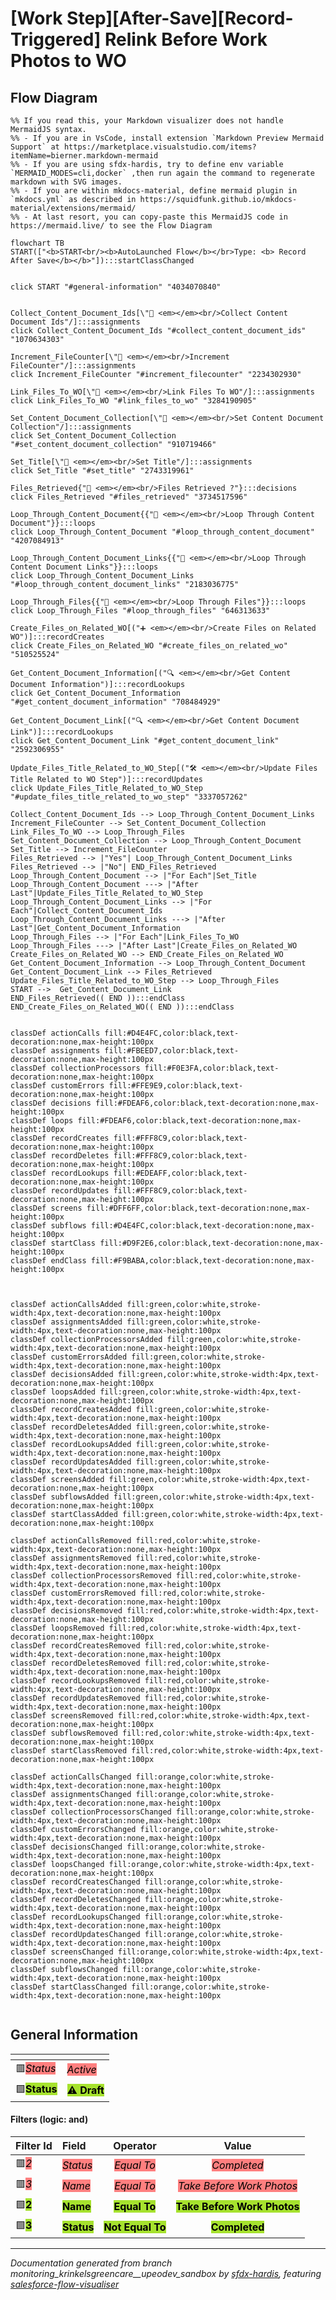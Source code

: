 # [Work Step][After-Save][Record-Triggered] Relink Before Work Photos to WO

## Flow Diagram

```mermaid
%% If you read this, your Markdown visualizer does not handle MermaidJS syntax.
%% - If you are in VsCode, install extension `Markdown Preview Mermaid Support` at https://marketplace.visualstudio.com/items?itemName=bierner.markdown-mermaid
%% - If you are using sfdx-hardis, try to define env variable `MERMAID_MODES=cli,docker` ,then run again the command to regenerate markdown with SVG images.
%% - If you are within mkdocs-material, define mermaid plugin in `mkdocs.yml` as described in https://squidfunk.github.io/mkdocs-material/extensions/mermaid/
%% - At last resort, you can copy-paste this MermaidJS code in https://mermaid.live/ to see the Flow Diagram

flowchart TB
START(["<b>START<br/><b>AutoLaunched Flow</b></br>Type: <b> Record After Save</b></b>"]):::startClassChanged


click START "#general-information" "4034070840"


Collect_Content_Document_Ids[\"🟰 <em></em><br/>Collect Content Document Ids"/]:::assignments
click Collect_Content_Document_Ids "#collect_content_document_ids" "1070634303"

Increment_FileCounter[\"🟰 <em></em><br/>Increment FileCounter"/]:::assignments
click Increment_FileCounter "#increment_filecounter" "2234302930"

Link_Files_To_WO[\"🟰 <em></em><br/>Link Files To WO"/]:::assignments
click Link_Files_To_WO "#link_files_to_wo" "3284190905"

Set_Content_Document_Collection[\"🟰 <em></em><br/>Set Content Document Collection"/]:::assignments
click Set_Content_Document_Collection "#set_content_document_collection" "910719466"

Set_Title[\"🟰 <em></em><br/>Set Title"/]:::assignments
click Set_Title "#set_title" "2743319961"

Files_Retrieved{"🔀 <em></em><br/>Files Retrieved ?"}:::decisions
click Files_Retrieved "#files_retrieved" "3734517596"

Loop_Through_Content_Document{{"🔁 <em></em><br/>Loop Through Content Document"}}:::loops
click Loop_Through_Content_Document "#loop_through_content_document" "4207084913"

Loop_Through_Content_Document_Links{{"🔁 <em></em><br/>Loop Through Content Document Links"}}:::loops
click Loop_Through_Content_Document_Links "#loop_through_content_document_links" "2183036775"

Loop_Through_Files{{"🔁 <em></em><br/>Loop Through Files"}}:::loops
click Loop_Through_Files "#loop_through_files" "646313633"

Create_Files_on_Related_WO[("➕ <em></em><br/>Create Files on Related WO")]:::recordCreates
click Create_Files_on_Related_WO "#create_files_on_related_wo" "510525524"

Get_Content_Document_Information[("🔍 <em></em><br/>Get Content Document Information")]:::recordLookups
click Get_Content_Document_Information "#get_content_document_information" "708484929"

Get_Content_Document_Link[("🔍 <em></em><br/>Get Content Document Link")]:::recordLookups
click Get_Content_Document_Link "#get_content_document_link" "2592306955"

Update_Files_Title_Related_to_WO_Step[("🛠️ <em></em><br/>Update Files Title Related to WO Step")]:::recordUpdates
click Update_Files_Title_Related_to_WO_Step "#update_files_title_related_to_wo_step" "3337057262"

Collect_Content_Document_Ids --> Loop_Through_Content_Document_Links
Increment_FileCounter --> Set_Content_Document_Collection
Link_Files_To_WO --> Loop_Through_Files
Set_Content_Document_Collection --> Loop_Through_Content_Document
Set_Title --> Increment_FileCounter
Files_Retrieved --> |"Yes"| Loop_Through_Content_Document_Links
Files_Retrieved --> |"No"| END_Files_Retrieved
Loop_Through_Content_Document --> |"For Each"|Set_Title
Loop_Through_Content_Document ---> |"After Last"|Update_Files_Title_Related_to_WO_Step
Loop_Through_Content_Document_Links --> |"For Each"|Collect_Content_Document_Ids
Loop_Through_Content_Document_Links ---> |"After Last"|Get_Content_Document_Information
Loop_Through_Files --> |"For Each"|Link_Files_To_WO
Loop_Through_Files ---> |"After Last"|Create_Files_on_Related_WO
Create_Files_on_Related_WO --> END_Create_Files_on_Related_WO
Get_Content_Document_Information --> Loop_Through_Content_Document
Get_Content_Document_Link --> Files_Retrieved
Update_Files_Title_Related_to_WO_Step --> Loop_Through_Files
START -->  Get_Content_Document_Link
END_Files_Retrieved(( END )):::endClass
END_Create_Files_on_Related_WO(( END )):::endClass


classDef actionCalls fill:#D4E4FC,color:black,text-decoration:none,max-height:100px
classDef assignments fill:#FBEED7,color:black,text-decoration:none,max-height:100px
classDef collectionProcessors fill:#F0E3FA,color:black,text-decoration:none,max-height:100px
classDef customErrors fill:#FFE9E9,color:black,text-decoration:none,max-height:100px
classDef decisions fill:#FDEAF6,color:black,text-decoration:none,max-height:100px
classDef loops fill:#FDEAF6,color:black,text-decoration:none,max-height:100px
classDef recordCreates fill:#FFF8C9,color:black,text-decoration:none,max-height:100px
classDef recordDeletes fill:#FFF8C9,color:black,text-decoration:none,max-height:100px
classDef recordLookups fill:#EDEAFF,color:black,text-decoration:none,max-height:100px
classDef recordUpdates fill:#FFF8C9,color:black,text-decoration:none,max-height:100px
classDef screens fill:#DFF6FF,color:black,text-decoration:none,max-height:100px
classDef subflows fill:#D4E4FC,color:black,text-decoration:none,max-height:100px
classDef startClass fill:#D9F2E6,color:black,text-decoration:none,max-height:100px
classDef endClass fill:#F9BABA,color:black,text-decoration:none,max-height:100px



classDef actionCallsAdded fill:green,color:white,stroke-width:4px,text-decoration:none,max-height:100px
classDef assignmentsAdded fill:green,color:white,stroke-width:4px,text-decoration:none,max-height:100px
classDef collectionProcessorsAdded fill:green,color:white,stroke-width:4px,text-decoration:none,max-height:100px
classDef customErrorsAdded fill:green,color:white,stroke-width:4px,text-decoration:none,max-height:100px
classDef decisionsAdded fill:green,color:white,stroke-width:4px,text-decoration:none,max-height:100px
classDef loopsAdded fill:green,color:white,stroke-width:4px,text-decoration:none,max-height:100px
classDef recordCreatesAdded fill:green,color:white,stroke-width:4px,text-decoration:none,max-height:100px
classDef recordDeletesAdded fill:green,color:white,stroke-width:4px,text-decoration:none,max-height:100px
classDef recordLookupsAdded fill:green,color:white,stroke-width:4px,text-decoration:none,max-height:100px
classDef recordUpdatesAdded fill:green,color:white,stroke-width:4px,text-decoration:none,max-height:100px
classDef screensAdded fill:green,color:white,stroke-width:4px,text-decoration:none,max-height:100px
classDef subflowsAdded fill:green,color:white,stroke-width:4px,text-decoration:none,max-height:100px
classDef startClassAdded fill:green,color:white,stroke-width:4px,text-decoration:none,max-height:100px

classDef actionCallsRemoved fill:red,color:white,stroke-width:4px,text-decoration:none,max-height:100px
classDef assignmentsRemoved fill:red,color:white,stroke-width:4px,text-decoration:none,max-height:100px
classDef collectionProcessorsRemoved fill:red,color:white,stroke-width:4px,text-decoration:none,max-height:100px
classDef customErrorsRemoved fill:red,color:white,stroke-width:4px,text-decoration:none,max-height:100px
classDef decisionsRemoved fill:red,color:white,stroke-width:4px,text-decoration:none,max-height:100px
classDef loopsRemoved fill:red,color:white,stroke-width:4px,text-decoration:none,max-height:100px
classDef recordCreatesRemoved fill:red,color:white,stroke-width:4px,text-decoration:none,max-height:100px
classDef recordDeletesRemoved fill:red,color:white,stroke-width:4px,text-decoration:none,max-height:100px
classDef recordLookupsRemoved fill:red,color:white,stroke-width:4px,text-decoration:none,max-height:100px
classDef recordUpdatesRemoved fill:red,color:white,stroke-width:4px,text-decoration:none,max-height:100px
classDef screensRemoved fill:red,color:white,stroke-width:4px,text-decoration:none,max-height:100px
classDef subflowsRemoved fill:red,color:white,stroke-width:4px,text-decoration:none,max-height:100px
classDef startClassRemoved fill:red,color:white,stroke-width:4px,text-decoration:none,max-height:100px

classDef actionCallsChanged fill:orange,color:white,stroke-width:4px,text-decoration:none,max-height:100px
classDef assignmentsChanged fill:orange,color:white,stroke-width:4px,text-decoration:none,max-height:100px
classDef collectionProcessorsChanged fill:orange,color:white,stroke-width:4px,text-decoration:none,max-height:100px
classDef customErrorsChanged fill:orange,color:white,stroke-width:4px,text-decoration:none,max-height:100px
classDef decisionsChanged fill:orange,color:white,stroke-width:4px,text-decoration:none,max-height:100px
classDef loopsChanged fill:orange,color:white,stroke-width:4px,text-decoration:none,max-height:100px
classDef recordCreatesChanged fill:orange,color:white,stroke-width:4px,text-decoration:none,max-height:100px
classDef recordDeletesChanged fill:orange,color:white,stroke-width:4px,text-decoration:none,max-height:100px
classDef recordLookupsChanged fill:orange,color:white,stroke-width:4px,text-decoration:none,max-height:100px
classDef recordUpdatesChanged fill:orange,color:white,stroke-width:4px,text-decoration:none,max-height:100px
classDef screensChanged fill:orange,color:white,stroke-width:4px,text-decoration:none,max-height:100px
classDef subflowsChanged fill:orange,color:white,stroke-width:4px,text-decoration:none,max-height:100px
classDef startClassChanged fill:orange,color:white,stroke-width:4px,text-decoration:none,max-height:100px
  
```

## General Information

|<!-- -->|<!-- -->|
|:---|:---|
|🟥<span style="background-color: #ff7f7f; color: black;"><i>Status</i></span>|<span style="background-color: #ff7f7f; color: black;"><i>Active</i></span>|
|🟩<span style="background-color: #a6e22e; color: black;"><b>Status</b></span>|<span style="background-color: #a6e22e; color: black;"><b>⚠️ Draft</b></span>|

#### Filters (logic: **and**)

|Filter Id|Field|Operator|Value|
|:-- |:-- |:--:|:--: |
|🟥<span style="background-color: #ff7f7f; color: black;"><i>2</i></span>|<span style="background-color: #ff7f7f; color: black;"><i>Status</i></span>|<span style="background-color: #ff7f7f; color: black;"><i> Equal To</i></span>|<span style="background-color: #ff7f7f; color: black;"><i>Completed</i></span>|
|🟥<span style="background-color: #ff7f7f; color: black;"><i>3</i></span>|<span style="background-color: #ff7f7f; color: black;"><i>Name</i></span>|<span style="background-color: #ff7f7f; color: black;"><i> Equal To</i></span>|<span style="background-color: #ff7f7f; color: black;"><i>Take Before Work Photos</i></span>|
|🟩<span style="background-color: #a6e22e; color: black;"><b>2</b></span>|<span style="background-color: #a6e22e; color: black;"><b>Name</b></span>|<span style="background-color: #a6e22e; color: black;"><b> Equal To</b></span>|<span style="background-color: #a6e22e; color: black;"><b>Take Before Work Photos</b></span>|
|🟩<span style="background-color: #a6e22e; color: black;"><b>3</b></span>|<span style="background-color: #a6e22e; color: black;"><b>Status</b></span>|<span style="background-color: #a6e22e; color: black;"><b> Not Equal To</b></span>|<span style="background-color: #a6e22e; color: black;"><b>Completed</b></span>|

___

_Documentation generated from branch monitoring_krinkelsgreencare__upeodev_sandbox by [sfdx-hardis](https://sfdx-hardis.cloudity.com), featuring [salesforce-flow-visualiser](https://github.com/toddhalfpenny/salesforce-flow-visualiser)_
